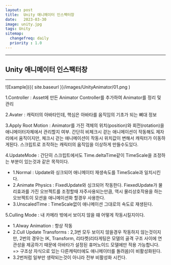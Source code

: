 ```yaml
---
layout: post
title:  Unity 애니메이터 인스팩터창
date:   2023-03-30
image: unity.jpg
tags: Unity
sitemap:
  changefreq: daily
  priority : 1.0
---
```


---
## Unity 애니메이터 인스팩터창
---

![Example]({{ site.baseurl }}/images/UnityAnimator/01.png )

1.Controller : Asset에 만든 Animator Controller를 추가하여 Animator를 정리 및 관리

2.Avater : 캐릭터의 아바타인데, 핵심은 아바타를 움직임의 기초가 되는 뼈대 정보

3.Apply Root Motion : Animator를 가진 객체의 위치(position)와 회전(rotation)을 애니메이터자체에서 관리할지 여부. 간단히 비체크시 걷는 애니메이션이 작동해도 제자리에서 움직이지만, 체크시 걷는 애니메이션이 작동시 위치값이 변해서 캐릭터가 이동하게된다. 스크립트로 조작하는 캐릭터의 움직임을 이상하게 만들수도있다.


4.UpdateMode : 간단히 스크립트에서도 Time.deltaTime같이  TimeScale을 조정하는 부분이 있는것과 같은 목적이다. 
   - 1.Normal :  Update와 싱크되어 애니메이터 재생속도를 TimeScale과 일치시킨다.
   - 2.Animate Physics : FixedUpdate와 싱크되어 작동한다. FiexedUpdate가 물리효과를 가진 오브젝트를 조정할때 자주사용되는만큼, 역시 물리상호작용을 하는 오브젝트이 모션을 애니메이션화 할경우 사용한다.
   - 3.UnscaledTime : TimeScale없이 애니메이션 그대로의 속도로 재생된다. 


5.Culling Mode : 내 카메라 밖에서 보이지 않을 떄 어떻게 작동시킬지이다.
   - 1.Alway Animation : 항상 작동
   - 2.Cull Update Transforms : 2,3번 모두 보이지 않을경우 작동하지 않는것이지만, 2번의 경우는 IK, Transform, 리타켓(리타게팅은 모델의 골격 구조 사이에 연관성을 제공하기 때문에 아바타가 설정된 휴머노이드 모델에만 적용 가능합니다. => 구조상 자식으로 있는 다른캐릭터에도 애니메이터를 돌려씀)이 비활성화된다.
   - 3.2번처럼 일부만 생략되는것이 아니라 전부 비활성화 시킨다.